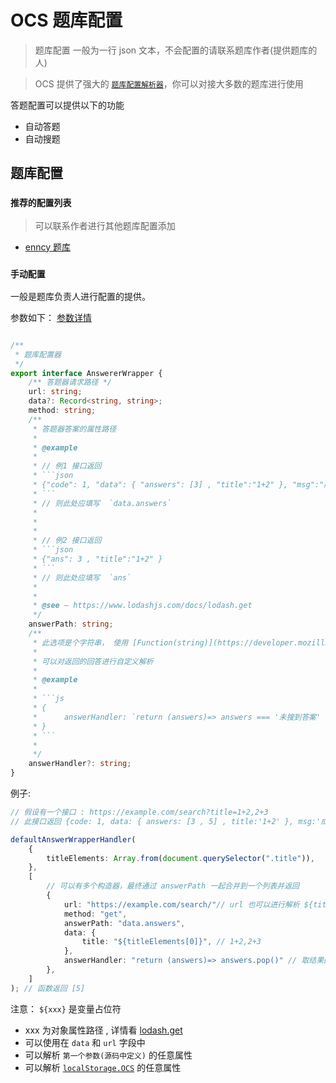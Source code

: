 
# OCS 题库配置

> 题库配置 一般为一行 json 文本，不会配置的请联系题库作者(提供题库的人)

> OCS 提供了强大的 [`题库配置解析器`](https://github.com/enncy/online-course-script/blob/3.0/packages/scripts/src/browser/common/worker/answer.wrapper.handler.ts)，你可以对接大多数的题库进行使用

答题配置可以提供以下的功能

- 自动答题
- 自动搜题

## 题库配置

### `推荐的配置列表`

> 可以联系作者进行其他题库配置添加

- [enncy 题库](https://wk.enncy.cn/tk)


### `手动配置`
 
一般是题库负责人进行配置的提供。

参数如下：
[参数详情](https://github.com/enncy/online-course-script/blob/3.0/packages/scripts/src/browser/common/worker/answer.wrapper.handler.ts)
```ts

/**
 * 题库配置器
 */
export interface AnswererWrapper {
    /** 答题器请求路径 */
    url: string;
    data?: Record<string, string>;
    method: string;
    /**
     * 答题器答案的属性路径
     *
     * @example
     *
     * // 例1 接口返回
     * ```json
     * {"code": 1, "data": { "answers": [3] , "title":"1+2" }, "msg":"成功"}
     * ```
     * // 则此处应填写  `data.answers`
     *
     *
     *
     * // 例2 接口返回
     * ```json
     * {"ans": 3 , "title":"1+2" }
     * ```
     * // 则此处应填写  `ans`
     *
     *
     * @see — https://www.lodashjs.com/docs/lodash.get
     */
    answerPath: string;
    /**
     * 此选项是个字符串， 使用 [Function(string)](https://developer.mozilla.org/zh-CN/docs/Web/JavaScript/Reference/Global_Objects/Function) 构造方法进行解析生成方法，并传入一个参数（ answerPath 获取到的值 ）
     *
     * 可以对返回的回答进行自定义解析
     *
     * @example
     *
     * ```js
     * {
     *      answerHandler: `return (answers)=> answers === '未搜到答案' ? [] : answers`
     * }
     * ```
     *
     */
    answerHandler?: string;
}


```

例子: 
```ts
// 假设有一个接口 : https://example.com/search?title=1+2,2+3
// 此接口返回 {code: 1, data: { answers: [3 , 5] , title:'1+2' }, msg:'成功'}

defaultAnswerWrapperHandler(
    {
        titleElements: Array.from(document.querySelector(".title")),
    },
    [
        // 可以有多个构造器，最终通过 answerPath 一起合并到一个列表并返回
        {
            url: "https://example.com/search/"// url 也可以进行解析 ${titleElements[0]} ,
            method: "get",
            answerPath: "data.answers",
            data: {
                title: "${titleElements[0]}", // 1+2,2+3
            },
            answerHandler: "return (answers)=> answers.pop()" // 取结果的最后一个
        },
    ]
); // 函数返回 [5] 

```
注意：
`${xxx}` 是变量占位符 
- xxx 为对象属性路径 , 详情看 [lodash.get](https://www.lodashjs.com/docs/lodash.get)
- 可以使用在 `data` 和 `url` 字段中
- 可以解析 `第一个参数(源码中定义)` 的任意属性
- 可以解析 [`localStorage.OCS`](https://enncy.github.io/online-course-script/api/#localStorage.OCS) 的任意属性


